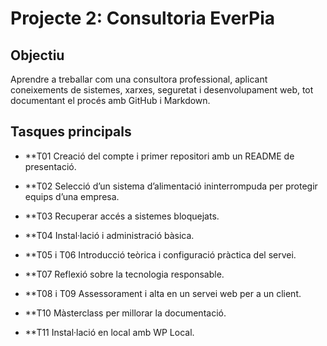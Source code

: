 #  Projecte 2: Consultoria EverPia

##  Objectiu
Aprendre a treballar com una consultora professional, aplicant coneixements de sistemes, xarxes, seguretat i desenvolupament web, tot documentant el procés amb GitHub i Markdown.

##  Tasques principals
- **T01 Creació del compte i primer repositori amb un README de presentació.  

- **T02 Selecció d’un sistema d’alimentació ininterrompuda per protegir equips d’una empresa.  

- **T03 Recuperar accés a sistemes bloquejats.  

- **T04 Instal·lació i administració bàsica.  
- **T05 i T06  Introducció teòrica i configuració pràctica del servei.  

- **T07 Reflexió sobre la tecnologia responsable.  

- **T08 i T09 Assessorament i alta en un servei web per a un client.  

- **T10  Màsterclass per millorar la documentació.  

- **T11  Instal·lació en local amb WP Local.

















